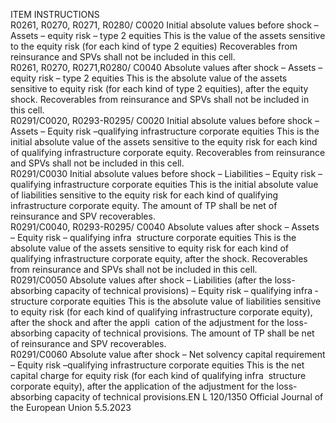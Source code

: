  
ITEM  INSTRUCTIONS  
R0261, R0270, 
R0271, R0280/ 
C0020  Initial absolute values 
before shock – Assets – 
equity risk – type 2 
equities  This is the value of the assets sensitive to the equity risk (for each kind of type 2 
equities) 
Recoverables from reinsurance and SPVs shall not be included in this cell.  
R0261, R0270, 
R0271,R0280/ 
C0040  Absolute values after 
shock – Assets – equity 
risk – type 2 equities  This is the absolute value of the assets sensitive to equity risk (for each kind of 
type 2 equities), after the equity shock. 
Recoverables from reinsurance and SPVs shall not be included in this cell.  
R0291/C0020, 
R0293-R0295/ 
C0020  Initial absolute values 
before shock – Assets – 
Equity risk –qualifying 
infrastructure corporate 
equities  This is the initial absolute value of the assets sensitive to the equity risk for each 
kind of qualifying infrastructure corporate equity. 
Recoverables from reinsurance and SPVs shall not be included in this cell.  
R0291/C0030  Initial absolute values 
before shock – Liabilities 
– Equity risk – qualifying 
infrastructure corporate 
equities  This is the initial absolute value of liabilities sensitive to the equity risk for each 
kind of qualifying infrastructure corporate equity. 
The amount of TP shall be net of reinsurance and SPV recoverables.  
R0291/C0040, 
R0293-R0295/ 
C0040  Absolute values after 
shock – Assets – Equity 
risk – qualifying infra ­
structure corporate 
equities  This is the absolute value of the assets sensitive to equity risk for each kind of 
qualifying infrastructure corporate equity, after the shock. 
Recoverables from reinsurance and SPVs shall not be included in this cell.  
R0291/C0050  Absolute values after 
shock – Liabilities (after 
the loss-absorbing 
capacity of technical 
provisions) – Equity risk 
– qualifying infra ­
structure corporate 
equities  This is the absolute value of liabilities sensitive to equity risk (for each kind of 
qualifying infrastructure corporate equity), after the shock and after the appli ­
cation of the adjustment for the loss-absorbing capacity of technical provisions. 
The amount of TP shall be net of reinsurance and SPV recoverables.  
R0291/C0060  Absolute value after 
shock – Net solvency 
capital requirement – 
Equity risk –qualifying 
infrastructure corporate 
equities  This is the net capital charge for equity risk (for each kind of qualifying infra ­
structure corporate equity), after the application of the adjustment for the loss- 
absorbing capacity of technical provisions.EN  L 120/1350 Official Journal of the European Union 5.5.2023